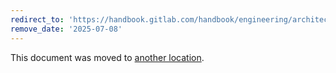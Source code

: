 ```yaml
---
redirect_to: 'https://handbook.gitlab.com/handbook/engineering/architecture/design-documents/gitaly_transaction_management/'
remove_date: '2025-07-08'
---
```


This document was moved to [another location](https://handbook.gitlab.com/handbook/engineering/architecture/design-documents/gitaly_transaction_management/).

<!-- This redirect file can be deleted after <2025-07-08>. -->
<!-- Redirects that point to other docs in the same project expire in three months. -->
<!-- Redirects that point to docs in a different project or site (for example, link is not relative and starts with `https:`) expire in one year. -->
<!-- Before deletion, see: https://docs.gitlab.com/ee/development/documentation/redirects.html -->
